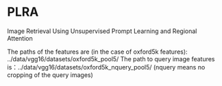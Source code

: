 # PLRA
Image Retrieval Using Unsupervised Prompt Learning and Regional Attention

The paths of the features are (in the case of oxford5k features): ../data/vgg16/datasets/oxford5k_pool5/ The path to query image features is：../data/vgg16/datasets/oxford5k_nquery_pool5/ (nquery means no cropping of the query images)
